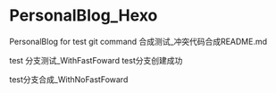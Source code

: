 # PersonalBlog_Hexo
PersonalBlog for test git command
合成测试_冲突代码合成README.md


test 分支测试_WithFastFoward
test分支创建成功

test分支合成_WithNoFastFoward
